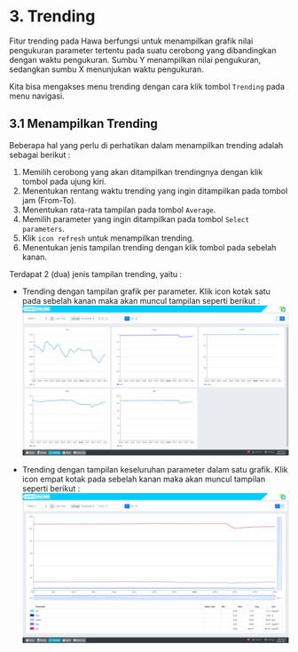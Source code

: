 # 3. Trending

Fitur trending pada Hawa berfungsi untuk menampilkan grafik nilai pengukuran parameter tertentu pada suatu cerobong yang dibandingkan dengan waktu pengukuran.
Sumbu Y menampilkan nilai pengukuran, sedangkan sumbu X menunjukan waktu pengukuran.

Kita bisa mengakses menu trending dengan cara klik tombol `Trending` pada menu navigasi.

## 3.1 Menampilkan Trending

Beberapa hal yang perlu di perhatikan dalam menampilkan trending adalah sebagai berikut :

1. Memilih cerobong yang akan ditampilkan trendingnya dengan klik tombol pada ujung kiri.
2. Menentukan rentang waktu trending yang ingin ditampilkan pada tombol jam (From-To).
3. Menentukan rata-rata tampilan pada tombol `Average`.
4. Memilih parameter yang ingin ditampilkan pada tombol `Select parameters`.
5. Klik `icon refresh` untuk menampilkan trending.
6. Menentukan jenis tampilan trending dengan klik tombol pada sebelah kanan. 

Terdapat 2 (dua) jenis tampilan trending, yaitu : 
- Trending dengan tampilan grafik per parameter. Klik icon kotak satu pada sebelah kanan maka akan muncul tampilan seperti berikut :
![image not found](./images/trending.png)

- Trending dengan tampilan keseluruhan parameter dalam satu grafik. Klik icon empat kotak pada sebelah kanan maka akan muncul tampilan seperti berikut : 
![image not found](./images/trending2.png)

